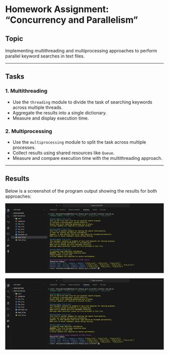 # Homework Assignment: “Concurrency and Parallelism”

## Topic

Implementing multithreading and multiprocessing approaches to perform parallel keyword searches in text files.

---

## Tasks

### 1. Multithreading

- Use the `threading` module to divide the task of searching keywords across multiple threads.
- Aggregate the results into a single dictionary.
- Measure and display execution time.

### 2. Multiprocessing

- Use the `multiprocessing` module to split the task across multiple processes.
- Collect results using shared resources like `Queue`.
- Measure and compare execution time with the multithreading approach.

---

## Results

Below is a screenshot of the program output showing the results for both approaches:

![Results Screenshot_Task_1](./screenshots/task_01.png)

![Results Screenshot_Task_2](./screenshots/task_02.png)

